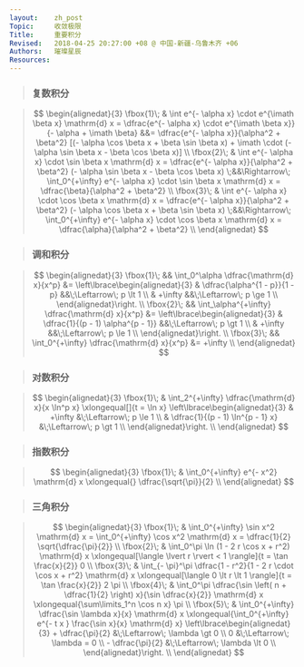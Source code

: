 ```yaml
---
layout:    zh_post
Topic:     收敛极限
Title:     重要积分
Revised:   2018-04-25 20:27:00 +08 @ 中国-新疆-乌鲁木齐 +06
Authors:   璀璨星辰
Resources:
---
```


> ### 复数积分

> $$
> \begin{alignedat}{3}
> \fbox{1}\; & \int e^{- \alpha x} \cdot e^{\imath \beta x} \mathrm{d} x = \dfrac{e^{- \alpha x} \cdot e^{\imath \beta x}}{- \alpha + \imath \beta} &&= \dfrac{e^{- \alpha x}}{\alpha^2 + \beta^2} [(- \alpha \cos \beta x + \beta \sin \beta x) + \imath \cdot (- \alpha \sin \beta x - \beta \cos \beta x)] \\
> \fbox{2}\; & \int e^{- \alpha x} \cdot \sin \beta x \mathrm{d} x = \dfrac{e^{- \alpha x}}{\alpha^2 + \beta^2} (- \alpha \sin \beta x - \beta \cos \beta x) \;&&\Rightarrow\; \int_0^{+\infty} e^{- \alpha x} \cdot \sin \beta x \mathrm{d} x = \dfrac{\beta}{\alpha^2 + \beta^2} \\
> \fbox{3}\; & \int e^{- \alpha x} \cdot \cos \beta x \mathrm{d} x = \dfrac{e^{- \alpha x}}{\alpha^2 + \beta^2} (- \alpha \cos \beta x + \beta \sin \beta x) \;&&\Rightarrow\; \int_0^{+\infty} e^{- \alpha x} \cdot \cos \beta x \mathrm{d} x = \dfrac{\alpha}{\alpha^2 + \beta^2} \\
> \end{alignedat}
> $$
>

> ### 调和积分

> $$
> \begin{alignedat}{3}
> \fbox{1}\; &&         \int_0^\alpha \dfrac{\mathrm{d} x}{x^p} &= \left\lbrace\begin{alignedat}{3}
>                                                                  & \dfrac{\alpha^{1 - p}}{1 - p} &&\;\Leftarrow\; p \lt 1 \\
>                                                                  & +\infty                       &&\;\Leftarrow\; p \ge 1 \\
>                                                                  \end{alignedat}\right. \\
> \fbox{2}\; && \int_\alpha^{+\infty} \dfrac{\mathrm{d} x}{x^p} &= \left\lbrace\begin{alignedat}{3}
>                                                                  & \dfrac{1}{(p - 1) \alpha^{p - 1}} &&\;\Leftarrow\; p \gt 1 \\
>                                                                  & +\infty                           &&\;\Leftarrow\; p \le 1 \\
>                                                                  \end{alignedat}\right. \\
> \fbox{3}\; &&      \int_0^{+\infty} \dfrac{\mathrm{d} x}{x^p} &= +\infty \\
> \end{alignedat}
> $$
>

> ### 对数积分

> $$
> \begin{alignedat}{3}
> \fbox{1}\; & \int_2^{+\infty} \dfrac{\mathrm{d} x}{x \ln^p x} \xlongequal[]{t = \ln x} \left\lbrace\begin{alignedat}{3}
>                                                                                        & +\infty                          &\;\Leftarrow\; p \le 1 \\
>                                                                                        & \dfrac{1}{(p - 1) \ln^{p - 1} x} &\;\Leftarrow\; p \gt 1 \\
>                                                                                        \end{alignedat}\right. \\
> \end{alignedat}
> $$
>

> ### 指数积分

> $$
> \begin{alignedat}{3}
> \fbox{1}\; & \int_0^{+\infty} e^{- x^2} \mathrm{d} x \xlongequal{} \dfrac{\sqrt{\pi}}{2} \\
> \end{alignedat}
> $$
>

> ### 三角积分

> $$
> \begin{alignedat}{3}
> \fbox{1}\; & \int_0^{+\infty} \sin x^2 \mathrm{d} x = \int_0^{+\infty} \cos x^2 \mathrm{d} x = \dfrac{1}{2} \sqrt{\dfrac{\pi}{2}} \\
> \fbox{2}\; & \int_0^\pi \ln (1 - 2 r \cos x + r^2) \mathrm{d} x \xlongequal[\langle \lvert r \rvert < 1 \rangle]{t = \tan \frac{x}{2}} 0 \\
> \fbox{3}\; & \int_{- \pi}^\pi \dfrac{1 - r^2}{1 - 2 r \cdot \cos x + r^2} \mathrm{d} x \xlongequal[\langle 0 \lt r \lt 1 \rangle]{t = \tan \frac{x}{2}} 2 \pi \\
> \fbox{4}\; & \int_0^\pi \dfrac{\sin \left( n + \dfrac{1}{2} \right) x}{\sin \dfrac{x}{2}} \mathrm{d} x \xlongequal{\sum\limits_1^n \cos n x} \pi \\
> \fbox{5}\; & \int_0^{+\infty} \dfrac{\sin \lambda x}{x} \mathrm{d} x \xlongequal{\int_0^{+\infty} e^{- t x } \frac{\sin x}{x} \mathrm{d} x} \left\lbrace\begin{alignedat}{3}
>                                                                                                                                             + \dfrac{\pi}{2} &\;\Leftarrow\; \lambda \gt 0 \\
>                                                                                                                                             0                &\;\Leftarrow\; \lambda = 0 \\
>                                                                                                                                             - \dfrac{\pi}{2} &\;\Leftarrow\; \lambda \lt 0 \\
>                                                                                                                                             \end{alignedat}\right. \\
> \end{alignedat}
> $$
>

